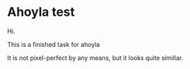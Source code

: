 # Ahoyla test

Hi.

This is a finished task for ahoyla

It is not pixel-perfect by any means, but it looks quite simillar.
